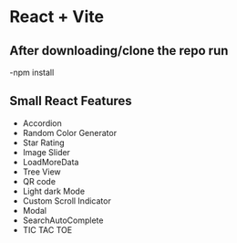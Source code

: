 # React + Vite

## After downloading/clone the repo run 
-npm install

## Small React Features

- Accordion
- Random Color Generator
- Star Rating
- Image Slider
- LoadMoreData
- Tree View
- QR code
- Light dark Mode
- Custom Scroll Indicator
- Modal
- SearchAutoComplete
- TIC TAC TOE


